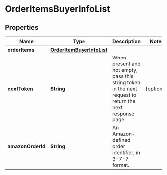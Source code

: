 # OrderItemsBuyerInfoList

## Properties
Name | Type | Description | Notes
------------ | ------------- | ------------- | -------------
**orderItems** | [**OrderItemBuyerInfoList**](OrderItemBuyerInfoList.md) |  | 
**nextToken** | **String** | When present and not empty, pass this string token in the next request to return the next response page. |  [optional]
**amazonOrderId** | **String** | An Amazon-defined order identifier, in 3-7-7 format. | 
